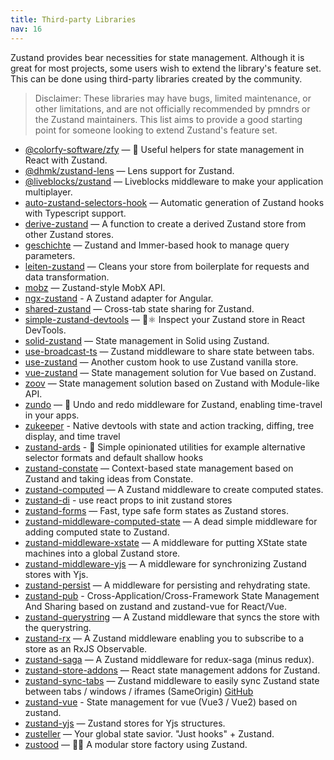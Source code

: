 ```yaml
---
title: Third-party Libraries
nav: 16
---
```


Zustand provides bear necessities for state management.
Although it is great for most projects,
some users wish to extend the library's feature set.
This can be done using third-party libraries created by the community.

> Disclaimer: These libraries may have bugs, limited maintenance,
> or other limitations, and are not officially recommended
> by pmndrs or the Zustand maintainers.
> This list aims to provide a good starting point
> for someone looking to extend Zustand's feature set.

- [@colorfy-software/zfy](https://colorfy-software.gitbook.io/zfy/) — 🧸 Useful helpers for state management in React with Zustand.
- [@dhmk/zustand-lens](https://github.com/dhmk083/dhmk-zustand-lens) — Lens support for Zustand.
- [@liveblocks/zustand](https://github.com/liveblocks/liveblocks/tree/main/packages/liveblocks-zustand) — Liveblocks middleware to make your application multiplayer.
- [auto-zustand-selectors-hook](https://github.com/Albert-Gao/auto-zustand-selectors-hook) — Automatic generation of Zustand hooks with Typescript support.
- [derive-zustand](https://github.com/dai-shi/derive-zustand) — A function to create a derived Zustand store from other Zustand stores.
- [geschichte](https://github.com/BowlingX/geschichte) — Zustand and Immer-based hook to manage query parameters.
- [leiten-zustand](https://github.com/hecmatyar/leiten-zustand) — Cleans your store from boilerplate for requests and data transformation.
- [mobz](https://github.com/2A5F/Mobz) — Zustand-style MobX API.
- [ngx-zustand](https://github.com/JoaoPauloLousada/ngx-zustand) - A Zustand adapter for Angular.
- [shared-zustand](https://github.com/Tom-Julux/shared-zustand) — Cross-tab state sharing for Zustand.
- [simple-zustand-devtools](https://github.com/beerose/simple-zustand-devtools) — 🐻⚛️ Inspect your Zustand store in React DevTools.
- [solid-zustand](https://github.com/wobsoriano/solid-zustand) — State management in Solid using Zustand.
- [use-broadcast-ts](https://github.com/Romainlg29/use-broadcast) — Zustand middleware to share state between tabs.
- [use-zustand](https://github.com/dai-shi/use-zustand) — Another custom hook to use Zustand vanilla store.
- [vue-zustand](https://github.com/wobsoriano/vue-zustand) — State management solution for Vue based on Zustand.
- [zoov](https://github.com/InfiniteXyy/zoov) — State management solution based on Zustand with Module-like API.
- [zundo](https://github.com/charkour/zundo) — 🍜 Undo and redo middleware for Zustand, enabling time-travel in your apps.
- [zukeeper](https://github.com/oslabs-beta/Zukeeper) - Native devtools with state and action tracking, diffing, tree display, and time travel
- [zustand-ards](https://github.com/ivoilic/zustand-ards) - 💁 Simple opinionated utilities for example alternative selector formats and default shallow hooks
- [zustand-constate](https://github.com/ntvinhit/zustand-constate) — Context-based state management based on Zustand and taking ideas from Constate.
- [zustand-computed](https://github.com/chrisvander/zustand-computed) — A Zustand middleware to create computed states.
- [zustand-di](https://github.com/charkour/zustand-di) - use react props to init zustand stores
- [zustand-forms](https://github.com/Conduct/zustand-forms) — Fast, type safe form states as Zustand stores.
- [zustand-middleware-computed-state](https://github.com/cmlarsen/zustand-middleware-computed-state) — A dead simple middleware for adding computed state to Zustand.
- [zustand-middleware-xstate](https://github.com/biowaffeln/zustand-middleware-xstate) — A middleware for putting XState state machines into a global Zustand store.
- [zustand-middleware-yjs](https://github.com/joebobmiles/zustand-middleware-yjs) — A middleware for synchronizing Zustand stores with Yjs.
- [zustand-persist](https://github.com/roadmanfong/zustand-persist) — A middleware for persisting and rehydrating state.
- [zustand-pub](https://github.com/AwesomeDevin/zustand-pub) - Cross-Application/Cross-Framework State Management And Sharing based on zustand and zustand-vue for React/Vue.
- [zustand-querystring](https://github.com/nitedani/zustand-querystring) — A Zustand middleware that syncs the store with the querystring.
- [zustand-rx](https://github.com/patdx/zustand-rx) — A Zustand middleware enabling you to subscribe to a store as an RxJS Observable.
- [zustand-saga](https://github.com/Nowsta/zustand-saga) — A Zustand middleware for redux-saga (minus redux).
- [zustand-store-addons](https://github.com/Diablow/zustand-store-addons) — React state management addons for Zustand.
- [zustand-sync-tabs](https://www.npmjs.com/package/zustand-sync-tabs) — Zustand middleware to easily sync Zustand state between tabs / windows / iframes (SameOrigin) [GitHub](https://github.com/mayank1513/zustand-sync-tabs)
- [zustand-vue](https://github.com/AwesomeDevin/zustand-vue) - State management for vue (Vue3 / Vue2) based on zustand.
- [zustand-yjs](https://github.com/tandem-pt/zustand-yjs) — Zustand stores for Yjs structures.
- [zusteller](https://github.com/timkindberg/zusteller) — Your global state savior. "Just hooks" + Zustand.
- [zustood](https://github.com/udecode/zustood) — 🐻‍❄️ A modular store factory using Zustand.
